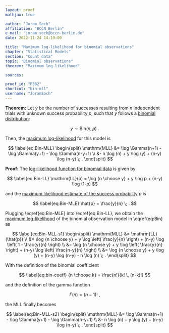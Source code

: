 ```yaml
---
layout: proof
mathjax: true

author: "Joram Soch"
affiliation: "BCCN Berlin"
e_mail: "joram.soch@bccn-berlin.de"
date: 2022-11-24 14:19:00

title: "Maximum log-likelihood for binomial observations"
chapter: "Statistical Models"
section: "Count data"
topic: "Binomial observations"
theorem: "Maximum log-likelihood"

sources:

proof_id: "P382"
shortcut: "bin-mll"
username: "JoramSoch"
---
```



**Theorem:** Let $y$ be the number of successes resulting from $n$ independent trials with unknown success probability $p$, such that $y$ follows a [binomial distribution](/D/bin):

$$ \label{eq:Bin}
y \sim \mathrm{Bin}(n,p) \; .
$$

Then, the [maximum log-likelihood](/D/mll) for this model is

$$ \label{eq:Bin-MLL}
\begin{split}
\mathrm{MLL} &= \log \Gamma(n+1) - \log \Gamma(y+1) - \log \Gamma(n-y+1) \\
&- n \log (n) + y \log (y) + (n-y) \log (n-y) \; .
\end{split}
$$


**Proof:** The [log-likelihood function for binomial data](/P/bin-mle) is given by

$$ \label{eq:Bin-LL}
\mathrm{LL}(p) = \log {n \choose y} + y \log p + (n-y) \log (1-p)
$$

and the [maximum likelihood estimate of the success probability](/P/bin-mle) $p$ is

$$ \label{eq:Bin-MLE}
\hat{p} = \frac{y}{n} \; .
$$

Plugging \eqref{eq:Bin-MLE} into \eqref{eq:Bin-LL}, we obtain the [maximum log-likelihood](/D/mll) of the binomial observation model in \eqref{eq:Bin} as

$$ \label{eq:Bin-MLL-s1}
\begin{split}
\mathrm{MLL} &= \mathrm{LL}(\hat{p}) \\
&= \log {n \choose y} + y \log \left( \frac{y}{n} \right) + (n-y) \log \left( 1 - \frac{y}{n} \right) \\
&= \log {n \choose y} + y \log \left( \frac{y}{n} \right) + (n-y) \log \left( \frac{n-y}{n} \right) \\
&= \log {n \choose y} + y \log (y) + (n-y) \log (n-y) - n \log (n) \; .
\end{split}
$$

With the definition of the binomial coefficient

$$ \label{eq:bin-coeff}
{n \choose k} = \frac{n!}{k! \, (n-k)!}
$$

and the definition of the gamma function

$$ \label{eq:gam-fct}
\Gamma(n) = (n-1)! \; ,
$$

the MLL finally becomes

$$ \label{eq:Bin-MLL-s2}
\begin{split}
\mathrm{MLL} &= \log \Gamma(n+1) - \log \Gamma(y+1) - \log \Gamma(n-y+1) \\
&- n \log (n) + y \log (y) + (n-y) \log (n-y) \; .
\end{split}
$$